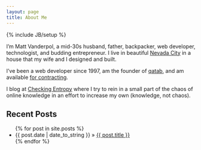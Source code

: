 ```yaml
---
layout: page
title: About Me
---
```

{% include JB/setup %}

I’m Matt Vanderpol, a mid-30s husband, father, backpacker, web developer, technologist, and budding entrepreneur. I live in beautiful [Nevada City](http://www.nevadacitychamber.com/) in a house that my wife and I designed and built.

I’ve been a web developer since 1997, am the founder of [qatab](http://qatab.com), and am available [for contracting](contracting.html).

I blog at [Checking Entropy](blog/) where I try to rein in a small part of the chaos of online knowledge in an effort to increase my own (knowledge, not chaos).
    
## Recent Posts

<ul class="posts">
  {% for post in site.posts %}
    <li><span>{{ post.date | date_to_string }}</span> &raquo; <a href="{{ BASE_PATH }}{{ post.url }}">{{ post.title }}</a></li>
  {% endfor %}
</ul>


